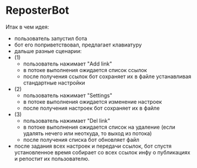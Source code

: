 # ReposterBot

Итак в чем идея:
- пользователь запустил бота
- бот его поприветствовал, предлагает клавиатуру
- дальше разные сценарии:
- (1)
  - пользователь нажимает "Add link" 
  - в потоке выполнения ожидается список ссылок
  - после получения ссылок бот сохраняет их в файле устанавливая стандартные настройки
- (2)
  - пользователь нажимает "Settings"
  - в потоке выполнения ожидается изменение настроек
  - после получения настроек бот сохраняет их в файле
- (3)
  - пользователь нажимает "Del link"
  - в потоке выполнения ожидается список на удаление (если удалять нечего или неоткуда, то выход из потока)
  - после получения списка бот обновляет файл
- после задания всех настроек и передачи ссылок, бот спустя установленное время собирает со всех ссылок 
инфу о публикациях и репостит их пользователю.